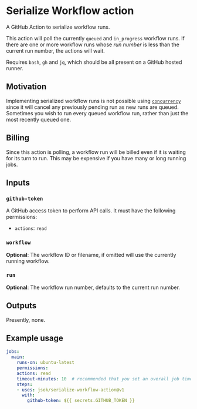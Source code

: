 # Serialize Workflow action

A GitHub Action to serialize workflow runs.

This action will poll the currently `queued` and `in_progress` workflow
runs. If there are one or more workflow runs whose *run number* is less than the
current run number, the actions will wait.

Requires `bash`, `gh` and `jq`, which should be all present on a GitHub hosted runner.

## Motivation

Implementing serialized workflow runs is not possible using
[`concurrency`][concurrency] since it will cancel any previously pending run as
new runs are queued. Sometimes you wish to run every queued workflow run,
rather than just the most recently queued one.

## Billing

Since this action is polling, a workflow run will be billed even if it is
waiting for its turn to run. This may be expensive if you have many or long
running jobs.

## Inputs

### `github-token`

A GitHub access token to perform API calls.
It must have the following permissions:

* `actions`: `read`

### `workflow`

**Optional**: The workflow ID or filename, if omitted will use the currently running workflow.

### `run`

**Optional**: The workflow run number, defaults to the current run number.

## Outputs

Presently, none.

## Example usage

```yaml
jobs:
  main:
    runs-on: ubuntu-latest
    permissions:
    actions: read
    timeout-minutes: 10  # recommended that you set an overall job timeout
    steps:
    - uses: jsok/serialize-workflow-action@v1
      with:
        github-token: ${{ secrets.GITHUB_TOKEN }}
```

[concurrency]: https://docs.github.com/en/actions/learn-github-actions/workflow-syntax-for-github-actions#concurrency
